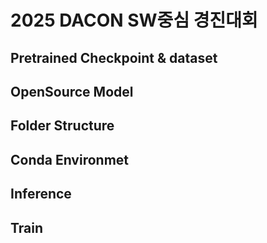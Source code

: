# 2025 DACON SW중심 경진대회
## Pretrained Checkpoint & dataset
## OpenSource Model
## Folder Structure
## Conda Environmet
## Inference
## Train